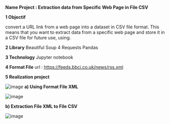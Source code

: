 **Name Project : Extraction data from Specific Web Page in File CSV**

**1 Objectif** 

convert a URL link from a web page into a dataset in CSV file format.
This means that you want to extract data from a specific web page and store it in a CSV file for future use, using.

**2 Library**
Beautiful Soup 4
Requests
Pandas

**3 Technology**
Jupyter notebook

**4 Format File**
url : https://feeds.bbci.co.uk/news/rss.xml

**5 Realization project**

 ![image](https://github.com/user-attachments/assets/27692d0e-7586-42a7-9e60-d85ed187e423) **a) Using Format File XML**

![image](https://github.com/user-attachments/assets/25d1d8c0-b8a5-432e-9716-0c7d897c693e)

**b) Extraction File XML to File CSV**


![image](https://github.com/user-attachments/assets/42c15c45-e697-4e91-bba6-fdad947cfcca)

